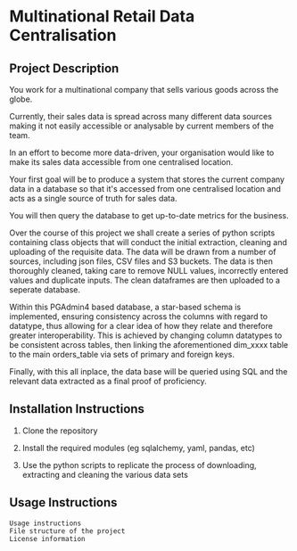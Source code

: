 # Multinational Retail Data Centralisation 

## Project Description 

You work for a multinational company that sells various goods across the globe.

Currently, their sales data is spread across many different data sources making it not easily accessible or analysable by current members of the team.

In an effort to become more data-driven, your organisation would like to make its sales data accessible from one centralised location.

Your first goal will be to produce a system that stores the current company data in a database so that it's accessed from one centralised location and acts as a single source of truth for sales data.

You will then query the database to get up-to-date metrics for the business.

Over the course of this project we shall create a series of python scripts containing class objects that will conduct the initial extraction, cleaning and uploading of the requisite data. 
The data will be drawn from a number of sources, including json files, CSV files and S3 buckets. The data is then thoroughly cleaned, taking care to remove NULL values, incorrectly entered values and 
duplicate inputs. The clean dataframes are then uploaded to a seperate database. 

Within this PGAdmin4 based database, a star-based schema is implemented, ensuring consistency across the columns with regard to datatype, thus allowing for a clear idea of how they relate and therefore greater interoperability. This is achieved by changing column datatypes to be consistent across tables, then linking the aforementioned dim_xxxx table to the main orders_table via sets of primary and foreign keys. 

Finally, with this all inplace, the data base will be queried using SQL and the relevant data extracted as a final proof of proficiency. 
    

## Installation Instructions 

1. Clone the repository

2. Install the required modules (eg sqlalchemy, yaml, pandas, etc)

3. Use the python scripts to replicate the process of downloading, extracting and cleaning the various data sets
    
## Usage Instructions 

    Usage instructions
    File structure of the project
    License information
